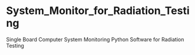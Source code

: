 # System_Monitor_for_Radiation_Testing
Single Board Computer System Monitoring Python Software for Radiation Testing
